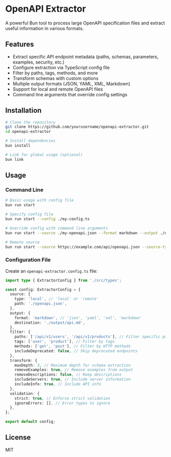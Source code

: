 # OpenAPI Extractor

A powerful Bun tool to process large OpenAPI specification files and extract useful information in various formats.

## Features

- Extract specific API endpoint metadata (paths, schemas, parameters, examples, security, etc.)
- Configure extraction via TypeScript config file
- Filter by paths, tags, methods, and more
- Transform schemas with custom options
- Multiple output formats (JSON, YAML, XML, Markdown)
- Support for local and remote OpenAPI files
- Command line arguments that override config settings

## Installation

```bash
# Clone the repository
git clone https://github.com/yourusername/openapi-extractor.git
cd openapi-extractor

# Install dependencies
bun install

# Link for global usage (optional)
bun link
```

## Usage

### Command Line

```bash
# Basic usage with config file
bun run start

# Specify config file
bun run start --config ./my-config.ts

# Override config with command line arguments
bun run start --source ./my-openapi.json --format markdown --output ./docs/api.md

# Remote source
bun run start --source https://example.com/api/openapi.json --source-type remote
```

### Configuration File

Create an `openapi-extractor.config.ts` file:

```typescript
import type { ExtractorConfig } from './src/types';

const config: ExtractorConfig = {
  source: {
    type: 'local', // 'local' or 'remote'
    path: './openapi.json',
  },
  output: {
    format: 'markdown', // 'json', 'yaml', 'xml', 'markdown'
    destination: './output/api.md',
  },
  filter: {
    paths: ['/api/v1/users', '/api/v1/products'], // Filter specific paths
    tags: ['user', 'product'], // Filter by tags
    methods: ['get', 'post'], // Filter by HTTP methods
    includeDeprecated: false, // Skip deprecated endpoints
  },
  transform: {
    maxDepth: 3, // Maximum depth for schema extraction
    removeExamples: true, // Remove examples from output
    removeDescriptions: false, // Keep descriptions
    includeServers: true, // Include server information
    includeInfo: true, // Include API info
  },
  validation: {
    strict: true, // Enforce strict validation
    ignoreErrors: [], // Error types to ignore
  },
};

export default config;
```

## License

MIT
